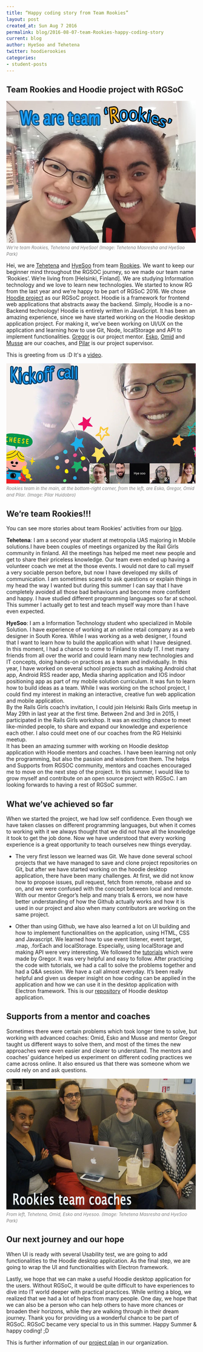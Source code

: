 ```yaml
---
title: “Happy coding story from Team Rookies”
layout: post
created_at: Sun Aug 7 2016
permalink: blog/2016-08-07-team-Rookies-happy-coding-story
current: blog
author: HyeSoo and Tehetena 
twitter: hoodierookies
categories:
- student-posts
---
```


## Team Rookies and Hoodie project with RGSoC

![Team Rookies, Tehetena and Hyesoo](/img/blog/2016/team-Rookies.jpg)
<font color="grey"><small><i>We're team Rookies, Tehetena and HyeSoo! (Image: Tehetena Masresha and HyeSoo Park)</i></small></font>

Hei, we are [Tehetena](https://github.com/titay2) and [HyeSoo](https://github.com/flyjwayur) from team [Rookies](https://twitter.com/hoodierookies). We want to keep our beginner mind throughout the RGSOC journey, so we made our team name ‘Rookies’. We’re living from [Helsinki, Finland]. We are studying Information technology and we love to learn new technologies. We started to know RG from the last year and we’re happy to be part of RGSoC 2016. 
We chose [Hoodie project](http://hood.ie/) as our RGSoC project. Hoodie is a framework for frontend web applications that abstracts away the backend. Simply, Hoodie is a no-Backend technology! Hoodie is entirely written in JavaScript. It has been an amazing experience, since we have started working on the Hoodie desktop application project. For making it, we’ve been working on UI/UX on the application and learning how to use Git, Node, localStorage and API to implement functionalities. 
[Gregor](https://twitter.com/gr2m) is our project mentor. [Esko](https://twitter.com/orfjackal), [Omid](https://twitter.com/omidfi) and [Musse](https://github.com/mussebekabil) are our coaches, and [Pilar](https://twitter.com/Althaire) is our project supervisor. 

This is greeting from us :D It's a [video](https://youtu.be/tn7UmasvaKU).

![Kick-off meeting with mentor, coaches](/img/blog/2016/team-Rookies-kickoffcall.jpg)
<font color="grey"><small><i>Rookies team in the main, at the bottom-right corner, from the left, are Esko, Gregor, Omid and Pilar. (Image: Pilar Huidobro)</i></small></font>


## We’re team Rookies!!!

You can see more stories about team Rookies’ activities from our [blog](https://rookies-2016rgsoc.rhcloud.com/).

**Tehetena**: I am a second year student at metropolia UAS majoring in Mobile solutions.I have been couples of meetings organized by the Rail Girls community in finland. All the meetings has helped me meet new people and get to share their priceless knowledge. Our team even ended up having a volunteer coach we met at the those events. I would not dare to call myself a very sociable person before, but now I have developed my skills of communication. I am sometimes scared to ask questions or explain things in my head the way I wanted but during this summer I can say that I have completely avoided all those bad behaviours and become more confident and happy.
I have studied different programming languages so far at school. This summer I actually get to test and teach myself way more than I have even expected.

**HyeSoo**: I am a Information Technology student who specialized in Mobile Solution. I have experience of working at an online retail company as a web designer in South Korea. While I was working as a web designer, I found that I want to learn how to build the application with what I have designed. In this moment, I had a chance to come to Finland to study IT. I met many friends from all over the world and could learn many new technologies and IT concepts, doing hands-on practices as a team and individually. In this year, I have worked on several school projects such as making Android chat app, Android RSS reader app, Media sharing application and IOS indoor positioning app as part of my mobile solution curriculum. It was fun to learn how to build ideas as a team. While I was working on the school project, I could find my interest in making an interactive, creative fun web application and mobile application.  
By the Rails Girls coach’s invitation, I could join Helsinki Rails Girls meetup in May 29th in last year at the first time. Between 2nd and 3rd in 2015, I participated in the Rails Girls workshop. It was an exciting chance to meet like-minded people, to share and expand our knowledge and experience each other. I also could meet one of our coaches from the RG Helsinki meetup.  
It has been an amazing summer with working on Hoodie desktop application with Hoodie mentors and coaches. I have been learning not only the programming, but also the passion and wisdom from them. The helps and Supports from RGSOC community, mentors and coaches encouraged me to move on the next step of the project. In this summer, I would like to grow myself and contribute on an open source project with RGSoC. I am looking forwards to having a rest of RGSoC summer.

## What we’ve achieved so far
When we started the project, we had low self confidence. Even though we have taken classes on different programming languages, but when it comes to working with it we always thought that we did not have all the knowledge it took to get the job done. Now we have understood that every working experience is a great opportunity to teach ourselves new things everyday.

* The very first lesson we learned was Git. We have done several school projects that we have managed to save and clone project repositories on Git, but after we have started working on the hoodie desktop application, there have been many challenges. At first, we did not know how to propose issues, pull request, fetch from remote, rebase and so on, and we were confused with the concept between local and remote. With our mentor Gregor’s help and many trials & errors, we now have better understanding of how the Github actually works and how it is used in our project and also when many contributors are working on the same project.

* Other than using Github, we have also learned a lot on UI building and how to implement functionalities on the application, using HTML, CSS and Javascript. We learned how to use event listener, event target, .map, .forEach and localStorage. Especially, using localStorage and making API were very interesting. We followed the [tutorials](https://github.com/gr2m/localstorage-tutorial/) which were made by Gregor. It was very helpful and easy to follow. After practicing the code with tutorials, we had a call to solve the problems together and had a Q&A session. We have a call almost everyday. It’s been really helpful and given us deeper insight on how coding can be applied in the application and how we can use it in the desktop application with Electron framework. 
This is our [repository](https://github.com/Rookies-RGSOC2016/hoodie-electron-app) of Hoodie desktop application.

## Supports from a mentor and coaches
Sometimes there were certain problems which took longer time to solve, but working with advanced coaches: Omid, Esko and Musse and mentor Gregor taught us different ways to solve them, and most of the times the new approaches were even easier and clearer to understand. The mentors and coaches’ guidance helped us experiment on different coding practices we came across online. It also ensured us that there was someone whom we could rely on and ask questions.

![First meeting with Coaches in Helsinki, Finland](/img/blog/2016/team-Rookies-coaches.jpg)
<font color="grey"><small><i>From left, Tehetena, Omid, Esko and Hyesoo. (Image: Tehetena Masresha and HyeSoo Park)</i></small></font>

## Our next journey and our hope
When UI is ready with several Usability test, we are going to add functionalities to the Hoodie desktop application. As the final step, we are going to wrap the UI and functionalities with Electron framework.

Lastly, we hope that we can make a useful Hoodie desktop application for the users. Without RGSoC, it would be quite difficult to have experiences to dive into IT world deeper with practical practices. While writing a blog, we realized that we had a lot of helps from many people. One day, we hope that we can also be a person who can help others to have more chances or broaden their horizons, while they are walking through in their dream journey. Thank you for providing us a wonderful chance to be part of  RGSoC. RGSoC became very special to us in this summer. Happy Summer & happy coding! ;D 

This is further information of our [project plan](https://github.com/Rookies-RGSOC2016/Project_Plan) in our organization.


